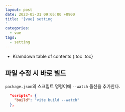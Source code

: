```yaml
---
layout: post
date: 2023-05-31 09:05:00 +0900
title: '[vue] setting
'
categories:
  - vue
tags:
  - setting
---
```


* Kramdown table of contents
{:toc .toc}


## 파일 수정 시 바로 빌드

`package.json`의 스크립트 명령어에  `--watch` 옵션을 추가한다. 

```json
  "scripts": {
    "build": "vite build --watch"
  },
```